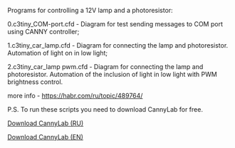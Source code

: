 Programs for controlling a 12V lamp and a photoresistor:

0.c3tiny_COM-port.cfd - Diagram for test sending messages to COM port using CANNY controller;

1.c3tiny_car_lamp.cfd - Diagram for connecting the lamp and photoresistor. Automation of light on in low light;

2.c3tiny_car_lamp pwm.cfd - Diagram for connecting the lamp and photoresistor. Automation of the inclusion of light in low light with PWM brightness control.
  
more info - https://habr.com/ru/topic/489764/

P.S. To run these scripts you need to download CannyLab for free.
  
  [Download CannyLab (RU)](https://canny.ru/downloads/)  
  
  [Download CannyLab (EN)](https://www.cannylogic.com/downloads/)   
